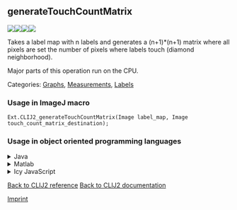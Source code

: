 ## generateTouchCountMatrix
<img src="images/mini_empty_logo.png"/><img src="images/mini_clij2_logo.png"/><img src="images/mini_empty_logo.png"/><img src="images/mini_empty_logo.png"/>

Takes a label map with n labels and generates a (n+1)*(n+1) matrix where all pixels are set the number of pixels where labels touch (diamond neighborhood). 

Major parts of this operation run on the CPU.

Categories: [Graphs](https://clij.github.io/clij2-docs/reference__graph), [Measurements](https://clij.github.io/clij2-docs/reference__measurement), [Labels](https://clij.github.io/clij2-docs/reference__label)

### Usage in ImageJ macro
```
Ext.CLIJ2_generateTouchCountMatrix(Image label_map, Image touch_count_matrix_destination);
```


### Usage in object oriented programming languages



<details>

<summary>
Java
</summary>
<pre class="highlight">// init CLIJ and GPU
import net.haesleinhuepf.clij2.CLIJ2;
import net.haesleinhuepf.clij.clearcl.ClearCLBuffer;
CLIJ2 clij2 = CLIJ2.getInstance();

// get input parameters
ClearCLBuffer label_map = clij2.push(label_mapImagePlus);
touch_count_matrix_destination = clij2.create(label_map);
</pre>

<pre class="highlight">
// Execute operation on GPU
clij2.generateTouchCountMatrix(label_map, touch_count_matrix_destination);
</pre>

<pre class="highlight">
// show result
touch_count_matrix_destinationImagePlus = clij2.pull(touch_count_matrix_destination);
touch_count_matrix_destinationImagePlus.show();

// cleanup memory on GPU
clij2.release(label_map);
clij2.release(touch_count_matrix_destination);
</pre>

</details>



<details>

<summary>
Matlab
</summary>
<pre class="highlight">% init CLIJ and GPU
clij2 = init_clatlab();

% get input parameters
label_map = clij2.pushMat(label_map_matrix);
touch_count_matrix_destination = clij2.create(label_map);
</pre>

<pre class="highlight">
% Execute operation on GPU
clij2.generateTouchCountMatrix(label_map, touch_count_matrix_destination);
</pre>

<pre class="highlight">
% show result
touch_count_matrix_destination = clij2.pullMat(touch_count_matrix_destination)

% cleanup memory on GPU
clij2.release(label_map);
clij2.release(touch_count_matrix_destination);
</pre>

</details>



<details>

<summary>
Icy JavaScript
</summary>
<pre class="highlight">// init CLIJ and GPU
importClass(net.haesleinhuepf.clicy.CLICY);
importClass(Packages.icy.main.Icy);

clij2 = CLICY.getInstance();

// get input parameters
label_map_sequence = getSequence();
label_map = clij2.pushSequence(label_map_sequence);
touch_count_matrix_destination = clij2.create(label_map);
</pre>

<pre class="highlight">
// Execute operation on GPU
clij2.generateTouchCountMatrix(label_map, touch_count_matrix_destination);
</pre>

<pre class="highlight">
// show result
touch_count_matrix_destination_sequence = clij2.pullSequence(touch_count_matrix_destination)
Icy.addSequence(touch_count_matrix_destination_sequence);
// cleanup memory on GPU
clij2.release(label_map);
clij2.release(touch_count_matrix_destination);
</pre>

</details>



[Back to CLIJ2 reference](https://clij.github.io/clij2-docs/reference)
[Back to CLIJ2 documentation](https://clij.github.io/clij2-docs)

[Imprint](https://clij.github.io/imprint)
